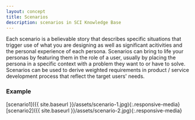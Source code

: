 ```yaml
---
layout: concept
title: Scenarios
description: scenarios in SCI Knowledge Base
---
```

Each scenario is a believable story that describes specific situations that trigger use of what you are designing as well as significant acitivities and the personal experience of each persona. Scenarios can bring to life your personas by featuring them in the role of a user, usually by placing the persona in a specific context with a problem they want to or have to solve. Scenarios can be used to derive weighted requirements in product / service development process that reflect the target users' needs.

### Example
[scenario1]({{ site.baseurl }}/assets/scenario-1.jpg){:.responsive-media}
[scenario2]({{ site.baseurl }}/assets/scenario-2.jpg){:.responsive-media}